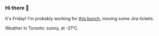 ### Hi there :wave:

It's Friday! I'm probably working for [this bunch](https://github.com/kohofinancial), moving some Jira tickets.

Weather in Toronto: sunny, at -21°C.
